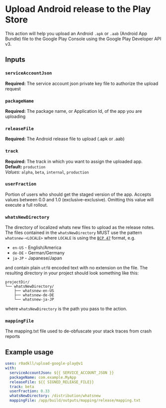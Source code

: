 # Upload Android release to the Play Store

This action will help you upload an Android `.apk` or `.aab` (Android App Bundle) file to the Google Play Console using the Google Play Developer API v3.

## Inputs

### `serviceAccountJson`

**Required:** The service account json private key file to authorize the upload request

### `packageName`

**Required:** The package name, or Application Id, of the app you are uploading

### `releaseFile`

**Required:** The Android release file to upload (.apk or .aab) 

### `track`

**Required:** The track in which you want to assign the uploaded app.  
**Default:** `production`  
_Values:_ `alpha`, `beta`, `internal`, `production`

### `userFraction`

Portion of users who should get the staged version of the app. Accepts values between 0.0 and 1.0 (exclusive-exclusive). Omitting this value will execute a full rollout.

### `whatsNewDirectory`

The directory of localized whats new files to upload as the release notes. The files contained in the `whatsNewDirectory` MUST use the pattern `whatsnew-<LOCALE>` where `LOCALE` is using the [`BCP 47`](https://tools.ietf.org/html/bcp47) format, e.g.
* `en-US` - English/America
* `de-DE` - German/Germany
* `ja-JP` - Japanese/Japan  

and contain plain `utf8` encoded text with no extension on the file. The resulting directory in your project should look something like this:
```
projectDir/
└── whatsNewDirectory/
    ├── whatsnew-en-US
    ├── whatsnew-de-DE
    └── whatsnew-ja-JP
```
where `whatsNewDirectory` is the path you pass to the action.


### `mappingFile`

The mapping.txt file used to de-obfuscate your stack traces from crash reports

## Example usage

```yaml
uses: r0adkll/upload-google-play@v1
with:
  serviceAccountJson: ${{ SERVICE_ACCOUNT_JSON }}
  packageName: com.example.MyApp
  releaseFile: ${{ SIGNED_RELEASE_FILE}}
  track: beta
  userFraction: 0.33
  whatsNewDirectory: /distribution/whatsnew
  mappingFile: /app/build/outputs/mapping/release/mapping.txt
```
